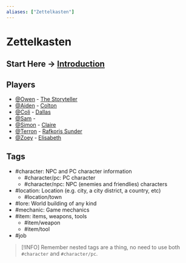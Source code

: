 ```yaml
---
aliases: ["Zettelkasten"]
---
```

# Zettelkasten

## Start Here -> [Introduction](_Powder%20&%20Keg.md)

## Players
- [@Owen](@Owen.md) - [The Storyteller](@Owen.md) 
- [@Aiden](@Aiden.md) - [Colton](Colton.md)
- [@Coli](@Coli.md) - [Dallas](Dallas.md)
- [@Sam](@Sam.md) - 
- [@Simon](@Simon.md) - [Claire](Claire.md)
- [@Terron](@Terron.md) - [Rafkoris Sunder](Rafkoris%20Sunder.md)
- [@Zoey](@Zoey.md) - [Elisabeth](Elisabeth.md)

## Tags

- #character: NPC and PC character information
	- #character/pc: PC character
	- #character/npc: NPC (enemies and friendlies) characters
- #location: Location (e.g. city, a city district, a country, etc)
	- #location/town
- #lore: World building of any kind
- #mechanic: Game mechanics
- #item: items, weapons, tools
	- #item/weapon
	- #item/tool
- #job

> [!INFO]
> Remember nested tags are a thing, no need to use both `#character` and `#character/pc`.

